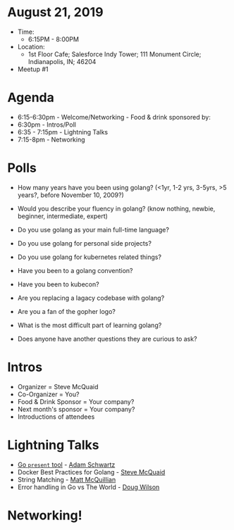 # August 21, 2019

* Time: 
  * 6:15PM - 8:00PM
* Location: 
  * 1st Floor Cafe; Salesforce Indy Tower; 111 Monument Circle; Indianapolis, IN; 46204
* Meetup #1

# Agenda
* 6:15-6:30pm - Welcome/Networking - Food & drink sponsored by: 
* 6:30pm - Intros/Poll
* 6:35 - 7:15pm - Lightning Talks
* 7:15-8pm - Networking

# Polls 
- How many years have you been using golang? (<1yr, 1-2 yrs, 3-5yrs, >5 years?, before November 10, 2009?)
- Would you describe your fluency in golang? (know nothing, newbie, beginner, intermediate, expert)
- Do you use golang as your main full-time language?
- Do you use golang for personal side projects?
- Do you use golang for kubernetes related things?
- Have you been to a golang convention?
- Have you been to kubecon?
- Are you replacing a lagacy codebase with golang?
- Are you a fan of the gopher logo?
- What is the most difficult part of learning golang?
  
- Does anyone have another questions they are curious to ask?

# Intros
- Organizer = Steve McQuaid
- Co-Organizer = You?
- Food & Drink Sponsor = Your company?
- Next month's sponsor = Your company?
- Introductions of attendees

# Lightning Talks
- [Go `present` tool](../presentations/2019-08-21-go-present/README.md) - [Adam Schwartz](https://github.com/anschwa)
- Docker Best Practices for Golang - [Steve McQuaid](https://github.com/stevemcquaid)
- String Matching - [Matt McQuillian](https://github.com/mmcquillan)
- Error handling in Go vs The World - [Doug Wilson](https://github.com/dougwilson)

# Networking!
